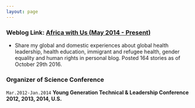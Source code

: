```yaml
---
layout: page
---
```


### Weblog Link: <a href="http://africawithcharles.blogspot.com/" target="_blank"> Africa with Us (May 2014 - Present)</a>

* Share my global and domestic experiences about global health leadership, health education, immigrant and refugee health, gender equality and human rights in personal blog. Posted 164 stories as of October 29th 2016.

### Organizer of Science Conference

`Mar.2012-Jan.2014` __Young Generation Technical & Leadership Conference 2012, 2013, 2014, U.S.__  
